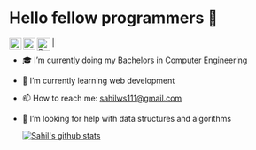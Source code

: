 # Hello fellow programmers 👋

<a href="https://twitter.com/_sahilambre">
  <img align="left" alt="Sahil's Twitter" width="22px" src="https://image.flaticon.com/icons/svg/1384/1384017.svg" /></a>
 
<a href="https://www.linkedin.com/in/sahilambre/">
  <img align="left" alt="Sahil's LinkedIn" width="22px" src="https://image.flaticon.com/icons/svg/1384/1384014.svg" /></a>
  
<a href="https://www.instagram.com/_sahilambre/">
  <img align="left" alt="Sahil's Instagram" width="24px" src="https://image.flaticon.com/icons/svg/1384/1384015.svg" />
  </a> | 
  
- 🎓 I’m currently doing my Bachelors in Computer Engineering <br>
- 🌱 I’m currently learning web development <br>
- 📫 How to reach me: sahilws111@gmail.com <br>
- 🤔 I’m looking for help with data structures and algorithms <br>

  [![Sahil's github stats](https://github-readme-stats.vercel.app/api?username=sahilambre)](https://github.com/anuraghazra/github-readme-stats)
<!-- [![Top Langs](https://github-readme-stats.vercel.app/api/top-langs/?username=sahilambre)](https://github.com/anuraghazra/github-readme-stats) --> 
  <!--
    [LinkedIn](https://www.linkedin.com/in/sahilambre/) 
- 🎓 I’m currently doing my Bachelors in Computer Engineering 
- 🌱 I’m currently learning web development
- 📫 How to reach me: sahilws111@gmail.com
- 🤔 I’m looking for help with data structures and algorithms

</a><a href="https://github.com/anuraghazra/github-readme-stats"><img src="https://github-readme-stats.vercel.app/api/top-langs/?username=sahilambre&layout=compact" height="300" width="400"></a>
</a><a href="https://github.com/LordDashMe/github-contribution-stats/"><img src="https://github-contribution-stats.vercel.app/api/?username=sahilambre" width="300"></a>





<!--
**sahilambre/sahilambre** is a ✨ _special_ ✨ repository because its `README.md` (this file) appears on your GitHub profile.
<!-- Here are some ideas to get you started:
<div>Icons made by <a href="https://www.flaticon.com/authors/freepik" title="Freepik">Freepik</a> from <a href="https://www.flaticon.com/" title="Flaticon">www.flaticon.com</a></div>
- 🔭 I’m currently working on ...
- 🌱 I’m currently learning ...
- 👯 I’m looking to collaborate on ...
- 🤔 I’m looking for help with ...
- 💬 Ask me about ...
- 😄 Pronouns: ...
- ⚡ Fun fact: ... 


 
